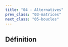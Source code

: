 ```yaml
---
title: "04 - Alternatives"
prev_class: "03-matrices"
next_class: "05-boucles"
---
```


## Définition
